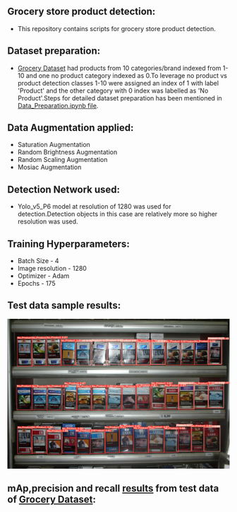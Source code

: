 ## Grocery store product detection:
- This repository contains scripts for grocery store product detection. 
## Dataset preparation:
- [Grocery Dataset](https://github.com/gulvarol/grocerydataset) had products from 10 categories/brand indexed from 1-10 and one no product category indexed as 0.To leverage no product vs product detection classes 1-10 were assigned an index of 1 with label 'Product' and the other category with 0 index was labelled as 'No Product'.Steps for detailed dataset preparation has been mentioned in [Data_Preparation.ipynb file](https://github.com/Shivam4444336/Grocery-store-product-detection/blob/main/Data_Preparation.ipynb).
## Data Augmentation applied:
 - Saturation Augmentation 
 - Random Brightness Augmentation
 - Random Scaling Augmentation
 - Mosiac Augmentation
## Detection Network used:
 - Yolo_v5_P6 model at resolution of 1280 was used for detection.Detection objects in this case are relatively more so higher resolution was used.
## Training Hyperparameters:
 - Batch Size -  4
 - Image resolution - 1280 
 - Optimizer - Adam
 - Epochs - 175
## Test data sample results:
![](C4_P07_N3_S3_1.JPG)
## mAp,precision and recall [results](https://github.com/Shivam4444336/Grocery-store-product-detection/blob/main/metrics.json) from test data of [Grocery Dataset](https://github.com/gulvarol/grocerydataset):
 

